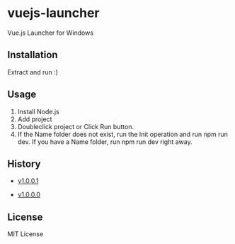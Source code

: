 # vuejs-launcher

Vue.js Launcher for Windows

## Installation

Extract and run :)

## Usage

1. Install Node.js
2. Add project
3. Doubleclick project or Click Run button.
4. If the Name folder does not exist, run the Init operation and run npm run dev.
If you have a Name folder, run npm run dev right away. 


## History

- [v1.0.0.1](https://github.com/yypbd/vuejs-launcher/releases/tag/v1.0.0.1)

- [v1.0.0.0](https://github.com/yypbd/vuejs-launcher/releases/tag/v1.0.0.0)

## License

MIT License

